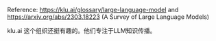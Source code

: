 Reference: https://klu.ai/glossary/large-language-model and https://arxiv.org/abs/2303.18223 (A Survey of Large Language Models)

klu.ai 这个组织还挺有趣的。他们专注于LLM知识传播。






